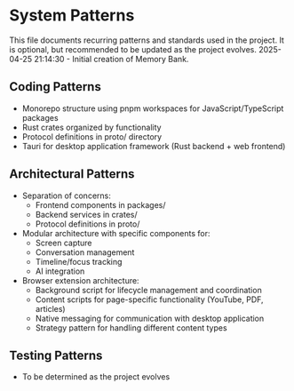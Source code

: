 # System Patterns

This file documents recurring patterns and standards used in the project.
It is optional, but recommended to be updated as the project evolves.
2025-04-25 21:14:30 - Initial creation of Memory Bank.

## Coding Patterns

* Monorepo structure using pnpm workspaces for JavaScript/TypeScript packages
* Rust crates organized by functionality
* Protocol definitions in proto/ directory
* Tauri for desktop application framework (Rust backend + web frontend)

## Architectural Patterns

* Separation of concerns:
  * Frontend components in packages/
  * Backend services in crates/
  * Protocol definitions in proto/
* Modular architecture with specific components for:
  * Screen capture
  * Conversation management
  * Timeline/focus tracking
  * AI integration
* Browser extension architecture:
  * Background script for lifecycle management and coordination
  * Content scripts for page-specific functionality (YouTube, PDF, articles)
  * Native messaging for communication with desktop application
  * Strategy pattern for handling different content types

## Testing Patterns

* To be determined as the project evolves
